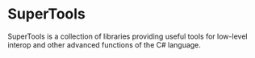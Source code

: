 # SuperTools

SuperTools is a collection of libraries providing useful tools for low-level interop and other advanced functions of the C# language.
